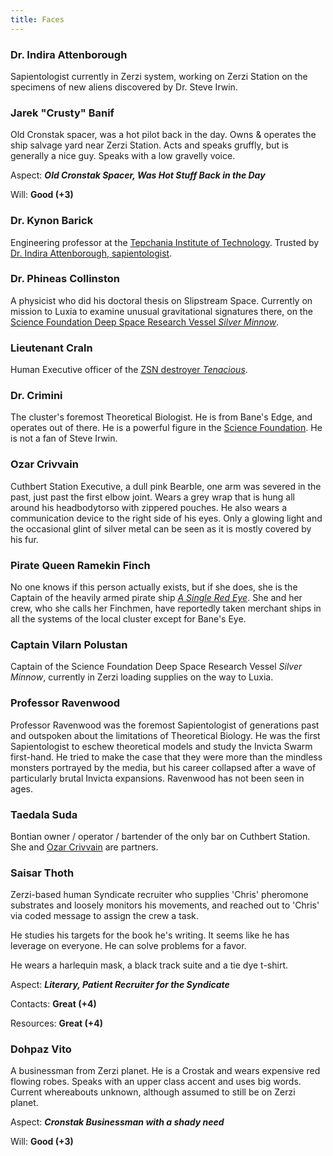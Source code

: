 ```yaml
---
title: Faces
---
```


### Dr. Indira Attenborough

Sapientologist currently in Zerzi system, working on Zerzi Station on
the specimens of new aliens discovered by Dr. Steve Irwin.

### Jarek "Crusty" Banif

Old Cronstak spacer, was a hot pilot back in the day. Owns & operates
the ship salvage yard near Zerzi Station. Acts and speaks gruffly, but
is generally a nice guy. Speaks with a low gravelly voice.

Aspect: ***Old Cronstak Spacer, Was Hot Stuff Back in the Day***

Will: **Good (+3)**

### Dr. Kynon Barick

Engineering professor at the [Tepchania Institute of Technology](factions#tepchania-institute-of-technology). Trusted
by [Dr. Indira Attenborough, sapientologist](faces#dr-indira-attenborough).

### Dr. Phineas Collinston

A physicist who did his doctoral thesis on Slipstream Space. Currently
on mission to Luxia to examine unusual gravitational signatures there,
on the [Science Foundation Deep Space Research Vessel *Silver Minnow*](ships#science-foundation-deep-space-research-vessel-silver-minnow).

### Lieutenant Craln

Human Executive officer of the [ZSN destroyer *Tenacious*](ships#zerzi-space-navy-destroyer-tenacious).

### Dr. Crimini

The cluster's foremost Theoretical Biologist. He is from Bane's Edge,
and operates out of there. He is a powerful figure in the [Science
Foundation](factions#science-foundation). He is not a fan of Steve Irwin.

### Ozar Crivvain

Cuthbert Station Executive, a dull pink Bearble, one arm was severed in
the past, just past the first elbow joint. Wears a grey wrap that is
hung all around his headbodytorso with zippered pouches. He also wears a
communication device to the right side of his eyes. Only a glowing light
and the occasional glint of silver metal can be seen as it is mostly
covered by his fur.

### Pirate Queen Ramekin Finch

No one knows if this person actually exists, but if she does, she is the
Captain of the heavily armed pirate ship [*A Single Red Eye*](ships#a-single-red-eye). She and her
crew, who she calls her Finchmen, have reportedly taken merchant ships
in all the systems of the local cluster except for Bane's Eye.

### Captain Vilarn Polustan

Captain of the Science Foundation Deep Space Research Vessel *Silver
Minnow*, currently in Zerzi loading supplies on the way to Luxia.

### Professor Ravenwood

Professor Ravenwood was the foremost Sapientologist of generations past
and outspoken about the limitations of Theoretical Biology. He was the
first Sapientologist to eschew theoretical models and study the Invicta
Swarm first-hand. He tried to make the case that they were more than the
mindless monsters portrayed by the media, but his career collapsed after
a wave of particularly brutal Invicta expansions. Ravenwood has not been
seen in ages.

### Taedala Suda

Bontian owner / operator / bartender of the only bar on Cuthbert
Station. She and [Ozar Crivvain](#ozar-crivvain) are partners.

### Saisar Thoth

Zerzi-based human Syndicate recruiter who supplies 'Chris' pheromone
substrates and loosely monitors his movements, and reached out to
'Chris' via coded message to assign the crew a task.

He studies his targets for the book he's writing. It seems like he has
leverage on everyone. He can solve problems for a favor.

He wears a harlequin mask, a black track suite and a tie dye t-shirt.

Aspect: ***Literary, Patient Recruiter for the Syndicate***

Contacts: **Great (+4)**

Resources: **Great (+4)**

### Dohpaz Vito

A businessman from Zerzi planet. He is a Crostak and wears expensive red
flowing robes. Speaks with an upper class accent and uses big words.
Current whereabouts unknown, although assumed to still be on Zerzi
planet.

Aspect: ***Cronstak Businessman with a shady need***

Will: **Good (+3)**
